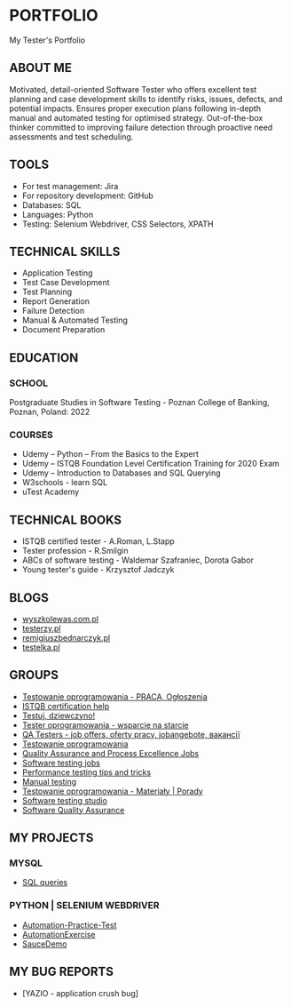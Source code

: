 # PORTFOLIO
My Tester's Portfolio

## ABOUT ME

Motivated, detail-oriented Software Tester who offers excellent test planning and case development skills to identify risks, issues, defects, and potential impacts. Ensures proper execution plans following in-depth manual and automated testing for optimised strategy. Out-of-the-box thinker committed to improving failure detection through proactive need assessments and test scheduling.

## TOOLS

* For test management: Jira
* For repository development: GitHub
* Databases: SQL
* Languages: Python
* Testing: Selenium Webdriver, CSS Selectors, XPATH

## TECHNICAL SKILLS

* Application Testing 
* Test Case Development 
* Test Planning 
* Report Generation
* Failure Detection
* Manual & Automated Testing 
* Document Preparation

## EDUCATION

### SCHOOL

Postgraduate Studies in Software Testing - Poznan College of Banking, Poznan, Poland: 2022

### COURSES

* Udemy – Python – From the Basics to the Expert
* Udemy – ISTQB Foundation Level Certification Training for 2020 Exam
* Udemy – Introduction to Databases and SQL Querying
* W3schools - learn SQL
* uTest Academy

## TECHNICAL BOOKS

* ISTQB certified tester - A.Roman, L.Stapp
* Tester profession - R.Smilgin
* ABCs of software testing - Waldemar Szafraniec, Dorota Gabor
* Young tester's guide - Krzysztof Jadczyk

## BLOGS

* [wyszkolewas.com.pl](https://www.wyszkolewas.com.pl)
* [testerzy.pl](http://testerzy.pl)
* [remigiuszbednarczyk.pl](https://remigiuszbednarczyk.pl)
* [testelka.pl](https://testelka.pl)

## GROUPS

* [Testowanie oprogramowania - PRACA, Ogłoszenia](https://www.facebook.com/groups/testowanieoprogramowaniapraca)
* [ISTQB certification help](https://www.facebook.com/groups/584982141686761)
* [Testuj, dziewczyno!](https://www.facebook.com/groups/testujdziewczyno)
* [Tester oprogramowania - wsparcie na starcie](https://www.facebook.com/groups/testeroprogramowania)
* [QA Testers - job offers, oferty pracy, jobangebote, вакансії](https://www.facebook.com/groups/808752555920542)
* [Testowanie oprogramowania](https://www.facebook.com/groups/TestowanieOprogramowania)
* [Quality Assurance and Process Excellence Jobs](https://www.facebook.com/groups/2646089732172170)
* [Software testing jobs](https://www.facebook.com/groups/qatesterjobs)
* [Performance testing tips and tricks](https://www.facebook.com/groups/1436864373213712)
* [Manual testing](https://www.facebook.com/groups/848335268577087)
* [Testowanie oprogramowania - Materiały | Porady](https://www.facebook.com/groups/testowanie)
* [Software testing studio](https://www.facebook.com/groups/455568074797701)
* [Software Quality Assurance](https://www.facebook.com/groups/171681142940285)

## MY PROJECTS

### MYSQL

* [SQL queries](https://drive.google.com/file/d/1OXZKzUE2u1OAi-wu7coNoVa2n8crYUUT/view?usp=share_link)

### PYTHON | SELENIUM WEBDRIVER
* [Automation-Practice-Test](https://github.com/Izabela92/Automation-Practice-Test)
* [AutomationExercise](https://github.com/Izabela92/AutomationExercise)
* [SauceDemo](https://github.com/Izabela92/SauceDemo)

## MY BUG REPORTS

* [YAZIO - application crush bug]
